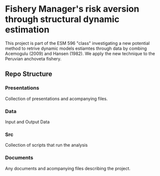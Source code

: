 # Fishery Manager's risk aversion through structural dynamic estimation

This project is part of the ESM 596 "class" investigating a new potential method to retrive dynamic models estiamtes through data by combing Acemogulu (2009) and Hansen (1982). We apply the new technique to the Peruvian anchoveta fishery.

## Repo Structure

### Presentations

Collection of presentations and acompanying files.

### Data

Input and Output Data

### Src

Collection of scripts that run the analysis

### Documents

Any documents and acompanying files describing the project.
